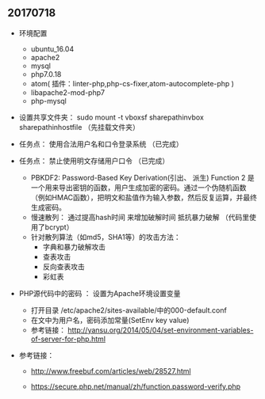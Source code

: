 ## 20170718

- 环境配置

  - ubuntu_16.04
  - apache2
  - mysql
  - php7.0.18
  - atom( 插件：linter-php,php-cs-fixer,atom-autocomplete-php )
  - libapache2-mod-php7  
  - php-mysql

- 设置共享文件夹： sudo mount -t vboxsf  sharepathinvbox  sharepathinhostfile    （先挂载文件夹）

- 任务点： 使用合法用户名和口令登录系统 （已完成）

- 任务点： 禁止使用明文存储用户口令 （已完成）

  - PBKDF2: Password-Based Key Derivation(引出、 派生) Function 2 是一个用来导出密钥的函数，用户生成加密的密码。通过一个伪随机函数（例如HMAC函数），把明文和盐值作为输入参数，然后反复运算，并最终生成密码。
  - 慢速散列： 通过提高hash时间 来增加破解时间 抵抗暴力破解  （代码里使用了bcrypt）
  - 针对散列算法（如md5，SHA1等）的攻击方法：
    - 字典和暴力破解攻击
    - 查表攻击
    - 反向查表攻击  
    - 彩虹表

- PHP源代码中的密码 ： 设置为Apache环境设置变量

  - 打开目录 /etc/apache2/sites-available/中的000-default.conf
  - 在文中为用户名，密码添加常量(SetEnv key value)
  - 参考链接： http://yansu.org/2014/05/04/set-environment-variables-of-server-for-php.html

- 参考链接：

  - http://www.freebuf.com/articles/web/28527.html

  - https://secure.php.net/manual/zh/function.password-verify.php

    ​